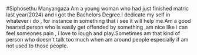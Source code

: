 #Siphosethu Manyangaza
Am a young woman who had just finished matric last year(2024) and i got the Bachelors Degree.I dedicate my self in whatever i do , for instance in something that i see it will help me.Am a good hearted person who is easily get offended by something ,am nice like i can feel someones pain , i love to lough and play.Sometimes am that kind of person who doesn't talk too much when am around people especially if am not used to those people.
